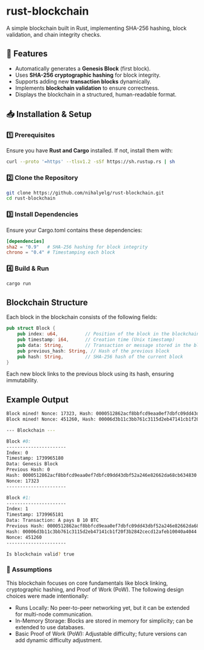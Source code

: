 # rust-blockchain
A simple blockchain built in Rust, implementing SHA-256 hashing, block validation, and chain integrity checks. 

## 🚀 Features  
- Automatically generates a **Genesis Block** (first block).  
- Uses **SHA-256 cryptographic hashing** for block integrity.  
- Supports adding new **transaction blocks** dynamically.  
- Implements **blockchain validation** to ensure correctness.  
- Displays the blockchain in a structured, human-readable format.  

## 📥 Installation & Setup  

### 1️⃣ Prerequisites  
Ensure you have **Rust and Cargo** installed. If not, install them with:  
```sh
curl --proto '=https' --tlsv1.2 -sSf https://sh.rustup.rs | sh
```

### 2️⃣ Clone the Repository
```sh
git clone https://github.com/nihalyelg/rust-blockchain.git
cd rust-blockchain
```

### 3️⃣ Install Dependencies
Ensure your Cargo.toml contains these dependencies:

```toml
[dependencies]
sha2 = "0.9"   # SHA-256 hashing for block integrity
chrono = "0.4" # Timestamping each block
```

### 4️⃣ Build & Run

```sh
cargo run
```

## Blockchain Structure
Each block in the blockchain consists of the following fields:

```rust
pub struct Block {
    pub index: u64,          // Position of the block in the blockchain
    pub timestamp: i64,      // Creation time (Unix timestamp)
    pub data: String,        // Transaction or message stored in the block
    pub previous_hash: String, // Hash of the previous block
    pub hash: String,        // SHA-256 hash of the current block
}
```
Each new block links to the previous block using its hash, ensuring immutability.

## Example Output
```sh
Block mined! Nonce: 17323, Hash: 0000512862acf8bbfcd9eaa0ef7dbfc09dd43dbf52a246e82662da68cb634830
Block mined! Nonce: 451260, Hash: 00006d3b11c3bb761c3115d2eb47141cb1f20f3b2842cecd12afeb10040a4044

--- Blockchain ---    

Block #0:
----------------------
Index: 0
Timestamp: 1739965180 
Data: Genesis Block
Previous Hash: 0
Hash: 0000512862acf8bbfcd9eaa0ef7dbfc09dd43dbf52a246e82662da68cb634830
Nonce: 17323
----------------------

Block #1:
----------------------
Index: 1
Timestamp: 1739965181
Data: Transaction: A pays B 10 BTC
Previous Hash: 0000512862acf8bbfcd9eaa0ef7dbfc09dd43dbf52a246e82662da68cb634830
Hash: 00006d3b11c3bb761c3115d2eb47141cb1f20f3b2842cecd12afeb10040a4044
Nonce: 451260
----------------------

Is blockchain valid? true

```

### 📜 Assumptions
This blockchain focuses on core fundamentals like block linking, cryptographic hashing, and Proof of Work (PoW). The following design choices were made intentionally:

- Runs Locally: No peer-to-peer networking yet, but it can be extended for multi-node communication.
- In-Memory Storage: Blocks are stored in memory for simplicity; can be extended to use databases.
- Basic Proof of Work (PoW): Adjustable difficulty; future versions can add dynamic difficulty adjustment.


